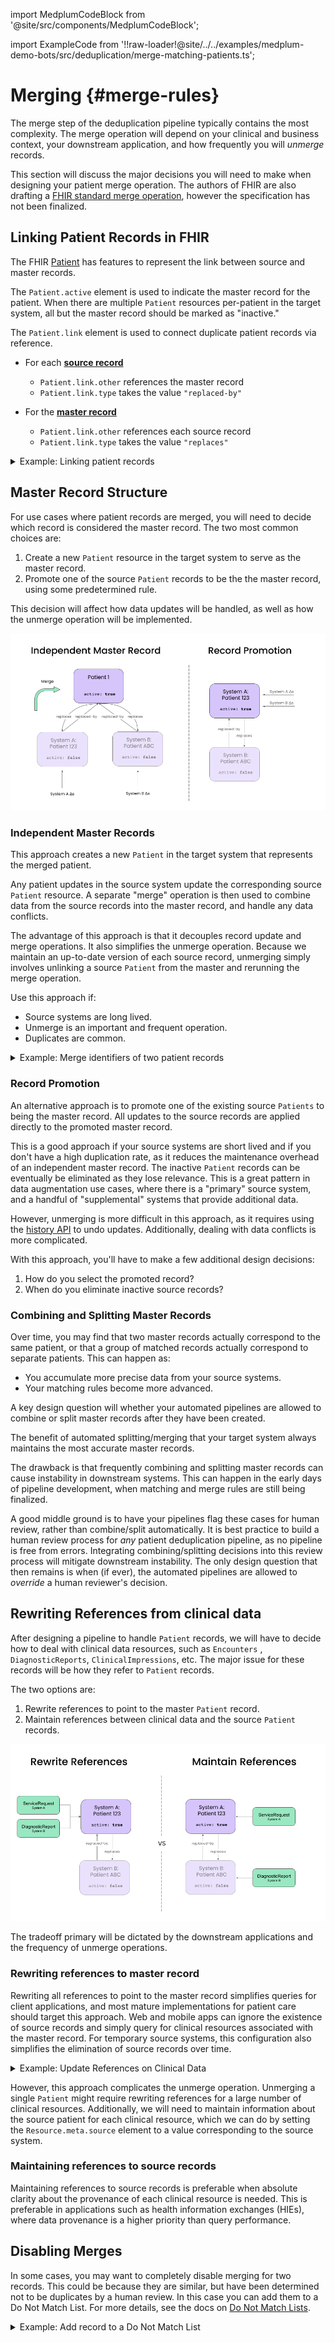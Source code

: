 import MedplumCodeBlock from '@site/src/components/MedplumCodeBlock';

import ExampleCode from '!!raw-loader!@site/../../examples/medplum-demo-bots/src/deduplication/merge-matching-patients.ts';

# Merging {#merge-rules}

The merge step of the deduplication pipeline typically contains the most complexity. The merge operation will depend on your clinical and business context, your downstream application, and how frequently you will _unmerge_ records.

This section will discuss the major decisions you will need to make when designing your patient merge operation. The authors of FHIR are also drafting a [FHIR standard merge operation](https://build.fhir.org/patient-operation-merge.html), however the specification has not been finalized.

## Linking Patient Records in FHIR

The FHIR [Patient](/docs/api/fhir/resources) has features to represent the link between source and master records.

The `Patient.active` element is used to indicate the master record for the patient. When there are multiple `Patient` resources per-patient in the target system, all but the master record should be marked as "inactive."

The `Patient.link` element is used to connect duplicate patient records via reference.

- For each [**source record**](/docs/fhir-datastore/patient-deduplication/architecture-overview#glossary)

  - `Patient.link.other` references the master record
  - `Patient.link.type` takes the value `"replaced-by"`

- For the [**master record**](/docs/fhir-datastore/patient-deduplication/architecture-overview#glossary)
  - `Patient.link.other` references each source record
  - `Patient.link.type` takes the value `"replaces"`

<details><summary>Example: Linking patient records</summary>
  <MedplumCodeBlock language="ts" selectBlocks="linkPatientRecords">
    {ExampleCode}
  </MedplumCodeBlock>
</details>

## Master Record Structure

For use cases where patient records are merged, you will need to decide which record is considered the master record. The two most common choices are:

1. Create a new `Patient` resource in the target system to serve as the master record.
2. Promote one of the source `Patient` records to be the the master record, using some predetermined rule.

This decision will affect how data updates will be handled, as well as how the unmerge operation will be implemented.

![master record structure](./master-records.png)

### Independent Master Records

This approach creates a new `Patient` in the target system that represents the merged patient.

Any patient updates in the source system update the corresponding source `Patient` resource. A separate "merge" operation is then used to combine data from the source records into the master record, and handle any data conflicts.

The advantage of this approach is that it decouples record update and merge operations. It also simplifies the unmerge operation. Because we maintain an up-to-date version of each source record, unmerging simply involves unlinking a source `Patient` from the master and rerunning the merge operation.

Use this approach if:

- Source systems are long lived.
- Unmerge is an important and frequent operation.
- Duplicates are common.

<details><summary>Example: Merge identifiers of two patient records</summary>
  <MedplumCodeBlock language="ts" selectBlocks="mergeIdentifiers">
    {ExampleCode}
  </MedplumCodeBlock>
</details>

### Record Promotion

An alternative approach is to promote one of the existing source `Patients` to being the master record. All updates to the source records are applied directly to the promoted master record.

This is a good approach if your source systems are short lived and if you don't have a high duplication rate, as it reduces the maintenance overhead of an independent master record. The inactive `Patient` records can be eventually be eliminated as they lose relevance. This is a great pattern in data augmentation use cases, where there is a "primary" source system, and a handful of "supplemental" systems that provide additional data.

However, unmerging is more difficult in this approach, as it requires using the [history API](https://www.hl7.org/fhir/http.html#history) to undo updates. Additionally, dealing with data conflicts is more complicated.

With this approach, you'll have to make a few additional design decisions:

1. How do you select the promoted record?
2. When do you eliminate inactive source records?

### Combining and Splitting Master Records

Over time, you may find that two master records actually correspond to the same patient, or that a group of matched records actually correspond to separate patients. This can happen as:

- You accumulate more precise data from your source systems.
- Your matching rules become more advanced.

A key design question will whether your automated pipelines are allowed to combine or split master records after they have been created.

The benefit of automated splitting/merging that your target system always maintains the most accurate master records.

The drawback is that frequently combining and splitting master records can cause instability in downstream systems. This can happen in the early days of pipeline development, when matching and merge rules are still being finalized.

A good middle ground is to have your pipelines flag these cases for human review, rather than combine/split automatically. It is best practice to build a human review process for _any_ patient deduplication pipeline, as no pipeline is free from errors. Integrating combining/splitting decisions into this review process will mitigate downstream instability. The only design question that then remains is when (if ever), the automated pipelines are allowed to _override_ a human reviewer's decision.

## Rewriting References from clinical data

After designing a pipeline to handle `Patient` records, we will have to decide how to deal with clinical data resources, such as `Encounters` , `DiagnosticReports`, `ClinicalImpressions`, etc. The major issue for these records will be how they refer to `Patient` records.

The two options are:

1. Rewrite references to point to the master `Patient` record.
2. Maintain references between clinical data and the source `Patient` records.

![rewrite references](./rewrite-references.png)

The tradeoff primary will be dictated by the downstream applications and the frequency of unmerge operations.

### Rewriting references to master record

Rewriting all references to point to the master record simplifies queries for client applications, and most mature implementations for patient care should target this approach. Web and mobile apps can ignore the existence of source records and simply query for clinical resources associated with the master record. For temporary source systems, this configuration also simplifies the elimination of source records over time.

<details><summary>Example: Update References on Clinical Data</summary>
  <MedplumCodeBlock language="ts" selectBlocks="updateReferences">
    {ExampleCode}
  </MedplumCodeBlock>
</details>

However, this approach complicates the unmerge operation. Unmerging a single `Patient` might require rewriting references for a large number of clinical resources. Additionally, we will need to maintain information about the source patient for each clinical resource, which we can do by setting the `Resource.meta.source` element to a value corresponding to the source system.

### Maintaining references to source records

Maintaining references to source records is preferable when absolute clarity about the provenance of each clinical resource is needed. This is preferable in applications such as health information exchanges (HIEs), where data provenance is a higher priority than query performance.

## Disabling Merges

In some cases, you may want to completely disable merging for two records. This could be because they are similar, but have been determined not to be duplicates by a human review. In this case you can add them to a Do Not Match List. For more details, see the docs on [Do Not Match Lists](/docs/fhir-datastore/patient-deduplication/matching#do-not-match-lists).

<details><summary>Example: Add record to a Do Not Match List</summary>
  <MedplumCodeBlock language="ts" selectBlocks="doNotMatch">
    {ExampleCode}
  </MedplumCodeBlock>
</details>
